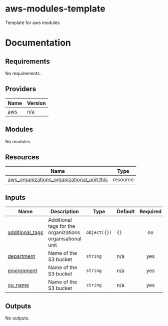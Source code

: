 # aws-modules-template
Template for aws modules

# Documentation
<!-- BEGIN_TF_DOCS -->
## Requirements

No requirements.

## Providers

| Name | Version |
|------|---------|
| <a name="provider_aws"></a> [aws](#provider\_aws) | n/a |

## Modules

No modules.

## Resources

| Name | Type |
|------|------|
| [aws_organizations_organizational_unit.this](https://registry.terraform.io/providers/hashicorp/aws/latest/docs/resources/organizations_organizational_unit) | resource |

## Inputs

| Name | Description | Type | Default | Required |
|------|-------------|------|---------|:--------:|
| <a name="input_additional_tags"></a> [additional\_tags](#input\_additional\_tags) | Additional tags for the organizations organisational unit | `object({})` | `{}` | no |
| <a name="input_department"></a> [department](#input\_department) | Name of the S3 bucket | `string` | n/a | yes |
| <a name="input_environment"></a> [environment](#input\_environment) | Name of the S3 bucket | `string` | n/a | yes |
| <a name="input_ou_name"></a> [ou\_name](#input\_ou\_name) | Name of the S3 bucket | `string` | n/a | yes |

## Outputs

No outputs.
<!-- END_TF_DOCS -->
